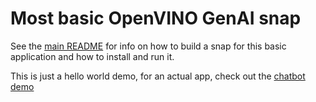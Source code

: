 # Most basic OpenVINO GenAI snap

See the [main README](../README.md) for info on how to build a snap for this basic application and how to install and run it.

This is just a hello world demo, for an actual app, check out the [chatbot demo](../chatbot)

